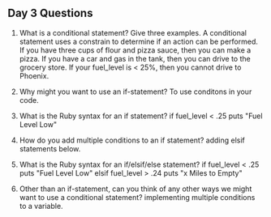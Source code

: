 ## Day 3 Questions

1. What is a conditional statement? Give three examples.
A conditional statement uses a constrain to determine if an action can be performed.
  If you have three cups of flour and pizza sauce, then you can make a pizza.
  If you have a car and gas in the tank, then you can drive to the grocery store.
  If your fuel_level is < 25%, then you cannot drive to Phoenix.

1. Why might you want to use an if-statement?
  To use conditons in your code.

1. What is the Ruby syntax for an if statement?
  if fuel_level < .25
    puts "Fuel Level Low"
1. How do you add multiple conditions to an if statement?
  adding elsif statements below.
1. What is the Ruby syntax for an if/elsif/else statement?
  if fuel_level < .25
    puts "Fuel Level Low"
  elsif fuel_level > .24
      puts "x Miles to Empty"

1. Other than an if-statement, can you think of any other ways we might want to use a conditional statement?
  implementing multiple conditions to a variable.
